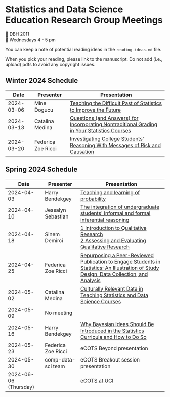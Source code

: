 # Statistics and Data Science Education Research Group Meetings

:pushpin: DBH 2011   
:calendar: Wednesdays 4 - 5 pm

You can keep a note of potential reading ideas in the `reading-ideas.md` file. 

When you pick your reading, please link to the manuscript. Do not add (i.e., upload) pdfs to avoid any copyright issues. 

## Winter 2024 Schedule

| Date | Presenter | Presentation |
|------|-----------|---------|
|2024-03-06   |Mine Dogucu           | [Teaching the Difficult Past of Statistics to Improve the Future](https://www.tandfonline.com/doi/full/10.1080/26939169.2023.2224407)        |
| 2024-03-13    | Catalina Medina           | [Questions (and Answers) for Incorporating Nontraditional Grading in Your Statistics Courses](https://doi.org/10.1080/26939169.2023.2277851)        |
| 2024-03-20     | Federica Zoe Ricci          | [Investigating College Students' Reasoning With Messages of Risk and Causation](https://doi.org/10.1080/10691898.2018.1456989)        |

## Spring 2024 Schedule

| Date | Presenter | Presentation |
|------|-----------|---------|
| 2024-04-03 |Harry Bendekgey | [Teaching and learning of probability](https://link.springer.com/article/10.1007/s11858-023-01511-5)  |
| 2024-04-10     | Jessalyn Sebastian | [The integration of undergraduate students' informal and formal inferential reasoning](https://link.springer.com/article/10.1007/s10649-022-10205-w) |
| 2024-04-18 | Sinem Demirci    | [1 Introduction to Qualitative Research](https://ebookcentral.proquest.com/lib/uci/reader.action?docID=5630257#ppg=21) <br>[2 Assessing and Evaluating Qualitative Research](https://ebookcentral.proquest.com/lib/uci/reader.action?docID=5630257#ppg=37)        |
| 2024-04-25 | Federica Zoe Ricci    | [Repurposing a Peer-Reviewed Publication to Engage Students in Statistics: An Illustration of Study Design, Data Collection, and Analysis](https://www.tandfonline.com/doi/full/10.1080/26939169.2023.2238018)        |
| 2024-05-02 | Catalina Medina    | [Culturally Relevant Data in Teaching Statistics and Data Science Courses](https://doi.org/10.1080/26939169.2023.2249969)        |
| 2024-05-09 |  No meeting  |       |
| 2024-05-16 |  Harry Bendekgey   |   [Why Bayesian Ideas Should Be Introduced in the Statistics Curricula and How to Do So](https://www.tandfonline.com/doi/full/10.1080/10691898.2020.1841591)      |
| 2024-05-23 | Federica Zoe Ricci    | eCOTS Beyond presentation        |
| 2024-05-30 |  comp-data-sci team   | eCOTS Breakout session presentation        |
| 2024-06-06 (Thursday) |   |[eCOTS at UCI](https://www.stat.uci.edu/eCOTS/)         |
